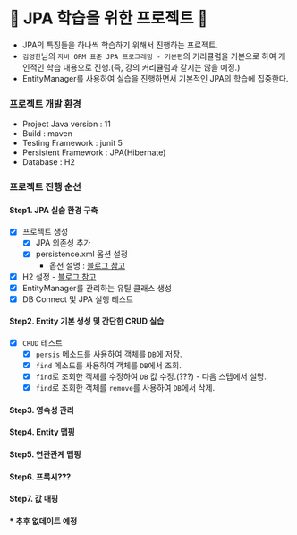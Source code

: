 # 📀 JPA 학습을 위한 프로젝트 📀

- JPA의 특징들을 하나씩 학습하기 위해서 진행하는 프로젝트.
- `김영한`님의 `자바 ORM 표준 JPA 프로그래밍 - 기본편`의 커리큘럼을 기본으로 하여 개인적인 학습 내용으로 진행.(즉, 강의 커리큘럼과 같지는 않을 예정.)
- EntityManager를 사용하여 실습을 진행하면서 기본적인 JPA의 학습에 집중한다.

### 프로젝트 개발 환경

- Project Java version : 11
- Build : maven
- Testing Framework : junit 5
- Persistent Framework : JPA(Hibernate)
- Database : H2

### 프로젝트 진행 순선
#### Step1. JPA 실습 환경 구축
- [X] 프로젝트 생성
    - [X] JPA 의존성 추가
    - [X] persistence.xml 옵션 설정
        + 옵션 설명 : [블로그 참고](https://byunghakjang1230.notion.site/01-SpringBoot-JPA-with-Gradle-66efdc7708064d9aab8ac5b40a7c3089)
- [X] H2 설정 - [블로그 참고](https://byunghakjang1230.notion.site/1-H2-for-Mac-9dfb41ad03fe475e8eea8c8cc1a1a087)
- [X] EntityManager를 관리하는 유틸 클래스 생성
- [X] DB Connect 및 JPA 실행 테스트

#### Step2. Entity 기본 생성 및 간단한 CRUD 실습
- [X] `CRUD` 테스트
    + [X] `persis` 메소드를 사용하여 객체를 `DB`에 저장.
    + [X] `find` 메소드를 사용하여 객체를 `DB`에서 조회.
    + [X] `find`로 조회한 객체를 수정하여 `DB` 값 수정.(???) - 다음 스텝에서 설명.
    + [X] `find`로 조회한 객체를 `remove`를 사용하여 `DB`에서 삭제.

#### Step3. 영속성 관리
#### Step4. Entity 맵핑
#### Step5. 연관관계 맵핑
#### Step6. 프록시???
#### Step7. 값 매핑
#### * 추후 없데이트 예정
